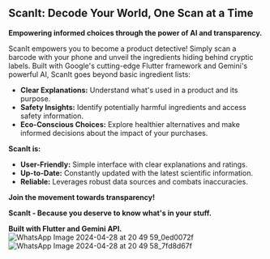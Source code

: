 ## ScanIt: Decode Your World, One Scan at a Time

**Empowering informed choices through the power of AI and transparency.**

ScanIt empowers you to become a product detective! Simply scan a barcode with your phone and unveil the ingredients hiding behind cryptic labels. Built with Google's cutting-edge Flutter framework and Gemini's powerful AI, ScanIt goes beyond basic ingredient lists:

* **Clear Explanations:** Understand what's used in a product and its purpose.
* **Safety Insights:** Identify potentially harmful ingredients and access safety information.
* **Eco-Conscious Choices:** Explore healthier alternatives and make informed decisions about the impact of your purchases.

**ScanIt is:**

* **User-Friendly:** Simple interface with clear explanations and ratings.
* **Up-to-Date:** Constantly updated with the latest scientific information.
* **Reliable:** Leverages robust data sources and combats inaccuracies.

**Join the movement towards transparency!**

**ScanIt - Because you deserve to know what's in your stuff.**

**Built with Flutter and Gemini API.**
![WhatsApp Image 2024-04-28 at 20 49 59_0ed0072f](https://github.com/MEO41/ScanIt/assets/108978859/ddf96dba-9d52-40a9-9dcc-0aacad5946f2) ![WhatsApp Image 2024-04-28 at 20 49 58_7fd8d67f](https://github.com/MEO41/ScanIt/assets/108978859/038f1e74-bae9-44f1-81e6-ef6ba12eae4e)

